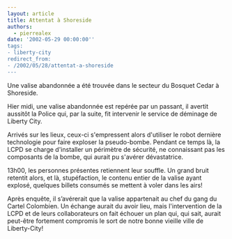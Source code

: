 ```yaml
---
layout: article
title: Attentat à Shoreside
authors:
  - pierrealex
date: '2002-05-29 00:00:00''
tags:
- liberty-city
redirect_from:
- /2002/05/28/attentat-a-shoreside
---
```


Une valise abandonnée a été trouvée dans le secteur du Bosquet Cedar à Shoreside.

Hier midi, une valise abandonnée est repérée par un passant, il avertit aussitôt la Police qui, par la suite, fit intervenir le service de déminage de Liberty City.

Arrivés sur les lieux, ceux-ci s'empressent alors d'utiliser le robot dernière technologie pour faire exploser la pseudo-bombe. Pendant ce temps là, la LCPD se charge d'installer un périmètre de sécurité, ne connaissant pas les composants de la bombe, qui aurait pu s'avérer dévastatrice.

13h00, les personnes présentes retiennent leur souffle. Un grand bruit retentit alors, et là, stupéfaction, le contenu entier de la valise ayant explosé, quelques billets consumés se mettent à voler dans les airs!

Après enquête, il s’avérerait que la valise appartenait au chef du gang du Cartel Colombien. Un échange aurait du avoir lieu, mais l'intervention de la LCPD et de leurs collaborateurs on fait échouer un plan qui, qui sait, aurait peut-être fortement compromis le sort de notre bonne vieille ville de Liberty-City!